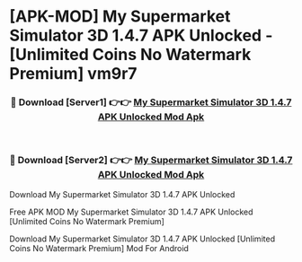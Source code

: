 # [APK-MOD] My Supermarket Simulator 3D 1.4.7 APK Unlocked - [Unlimited Coins No Watermark Premium] vm9r7



<div align="center">
<h3>🔴 Download [Server1] 👉👉 <a href="https://momento.my/?title=My_Supermarket_Simulator_3D_1.4.7_APK_Unlocked">My Supermarket Simulator 3D 1.4.7 APK Unlocked Mod Apk</a></h3><br>

<h3>🔴 Download [Server2] 👉👉 <a href="https://momento.my/?title=My_Supermarket_Simulator_3D_1.4.7_APK_Unlocked">My Supermarket Simulator 3D 1.4.7 APK Unlocked Mod Apk</a></h3>
</div>



Download My Supermarket Simulator 3D 1.4.7 APK Unlocked 

Free APK MOD My Supermarket Simulator 3D 1.4.7 APK Unlocked [Unlimited Coins No Watermark Premium]

Download My Supermarket Simulator 3D 1.4.7 APK Unlocked [Unlimited Coins No Watermark Premium] Mod For Android

